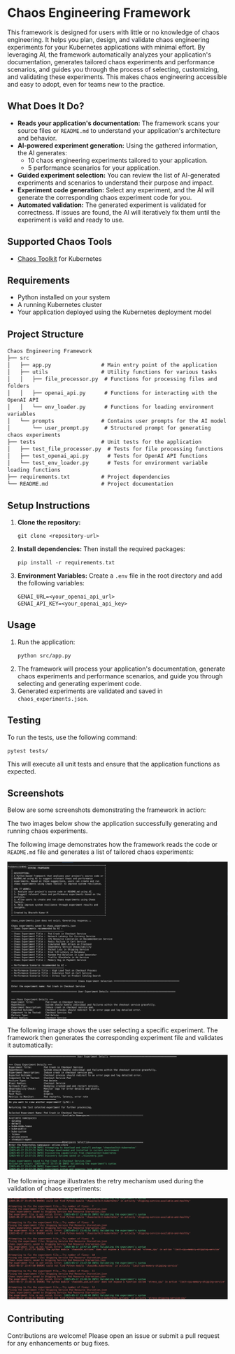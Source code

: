 # Chaos Engineering Framework
This framework is designed for users with little or no knowledge of chaos engineering. It helps you plan, design, and validate chaos engineering experiments for your Kubernetes applications with minimal effort. By leveraging AI, the framework automatically analyzes your application's documentation, generates tailored chaos experiments and performance scenarios, and guides you through the process of selecting, customizing, and validating these experiments. This makes chaos engineering accessible and easy to adopt, even for teams new to the practice.

## What Does It Do?

- **Reads your application's documentation:** The framework scans your source files or `README.md` to understand your application's architecture and behavior.
- **AI-powered experiment generation:** Using the gathered information, the AI generates:
  - 10 chaos engineering experiments tailored to your application.
  - 5 performance scenarios for your application.
- **Guided experiment selection:** You can review the list of AI-generated experiments and scenarios to understand their purpose and impact.
- **Experiment code generation:** Select any experiment, and the AI will generate the corresponding chaos experiment code for you.
- **Automated validation:** The generated experiment is validated for correctness. If issues are found, the AI will iteratively fix them until the experiment is valid and ready to use.

## Supported Chaos Tools

- [Chaos Toolkit](https://chaostoolkit.org/) for Kubernetes

## Requirements

- Python installed on your system
- A running Kubernetes cluster
- Your application deployed using the Kubernetes deployment model

## Project Structure

```
Chaos Engineering Framework
├── src
│   ├── app.py                # Main entry point of the application
│   ├── utils                 # Utility functions for various tasks
│   │   ├── file_processor.py  # Functions for processing files and folders
│   │   ├── openai_api.py      # Functions for interacting with the OpenAI API
│   │   └── env_loader.py      # Functions for loading environment variables
│   └── prompts               # Contains user prompts for the AI model
│       └── user_prompt.py     # Structured prompt for generating chaos experiments
├── tests                     # Unit tests for the application
│   ├── test_file_processor.py  # Tests for file processing functions
│   ├── test_openai_api.py      # Tests for OpenAI API functions
│   └── test_env_loader.py      # Tests for environment variable loading functions
├── requirements.txt          # Project dependencies
└── README.md                 # Project documentation
```

## Setup Instructions

1. **Clone the repository:**

   ```
   git clone <repository-url>
   ```

2. **Install dependencies:**
   Then install the required packages:

   ```
   pip install -r requirements.txt
   ```

3. **Environment Variables:**
   Create a `.env` file in the root directory and add the following variables:
   ```
   GENAI_URL=<your_openai_api_url>
   GENAI_API_KEY=<your_openai_api_key>
   ```

## Usage

1. Run the application:
   ```
   python src/app.py
   ```
2. The framework will process your application's documentation, generate chaos experiments and performance scenarios, and guide you through selecting and generating experiment code.
3. Generated experiments are validated and saved in `chaos_experiments.json`.

## Testing

To run the tests, use the following command:

```
pytest tests/
```

This will execute all unit tests and ensure that the application functions as expected.

## Screenshots

Below are some screenshots demonstrating the framework in action:

The two images below show the application successfully generating and running chaos experiments.

The following image demonstrates how the framework reads the code or `README.md` file and generates a list of tailored chaos experiments:

![chaos experiments part 1](Screenshot/validrun-1.png)

The following image shows the user selecting a specific experiment. The framework then generates the corresponding experiment file and validates it automatically:

![chaos experiments part 2](Screenshot/validrun-2.png)

The following image illustrates the retry mechanism used during the validation of chaos experiments:

![Validation Results](Screenshot/retry_mechanism.png)

## Contributing

Contributions are welcome! Please open an issue or submit a pull request for any enhancements or bug fixes.
